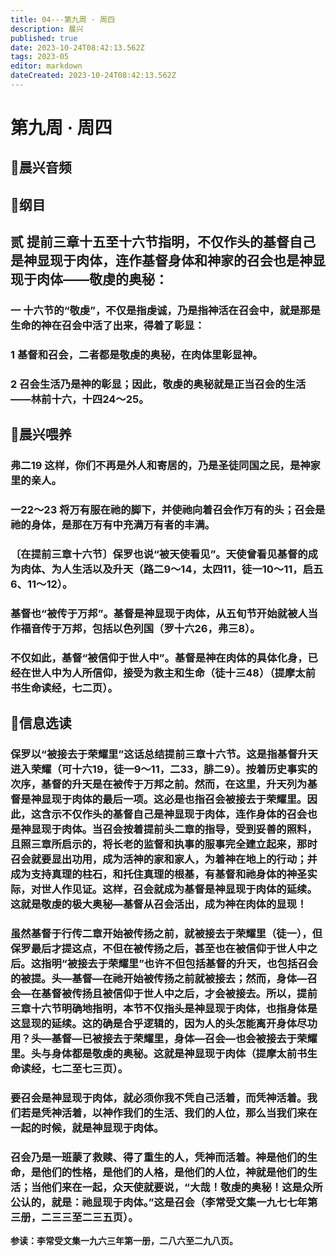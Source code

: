 ```yaml
---
title: 04---第九周 · 周四
description: 晨兴
published: true
date: 2023-10-24T08:42:13.562Z
tags: 2023-05
editor: markdown
dateCreated: 2023-10-24T08:42:13.562Z
---
```


# 第九周 · 周四
## 🎵晨兴音频

## 📖纲目

## 贰  提前三章十五至十六节指明，不仅作头的基督自己是神显现于肉体，连作基督身体和神家的召会也是神显现于肉体——敬虔的奥秘：

### 一  十六节的“敬虔”，不仅是指虔诚，乃是指神活在召会中，就是那是生命的神在召会中活了出来，得着了彰显：

### 1  基督和召会，二者都是敬虔的奥秘，在肉体里彰显神。

### 2  召会生活乃是神的彰显；因此，敬虔的奥秘就是正当召会的生活——林前十六，十四24～25。

## 📖晨兴喂养

### **弗二19    这样，你们不再是外人和寄居的，乃是圣徒同国之民，是神家里的亲人。**

### **一22～23    将万有服在祂的脚下，并使祂向着召会作万有的头；召会是祂的身体，是那在万有中充满万有者的丰满。**

### 〔在提前三章十六节〕保罗也说“被天使看见”。天使曾看见基督的成为肉体、为人生活以及升天（路二9～14，太四11，徒一10～11，启五6、11～12）。

### 基督也“被传于万邦”。基督是神显现于肉体，从五旬节开始就被人当作福音传于万邦，包括以色列国（罗十六26，弗三8）。

### 不仅如此，基督“被信仰于世人中”。基督是神在肉体的具体化身，已经在世人中为人所信仰，接受为救主和生命（徒十三48）（提摩太前书生命读经，七二页）。

## 📖信息选读

### 保罗以“被接去于荣耀里”这话总结提前三章十六节。这是指基督升天进入荣耀（可十六19，徒一9～11，二33，腓二9）。按着历史事实的次序，基督的升天是在被传于万邦之前。然而，在这里，升天列为基督是神显现于肉体的最后一项。这必是也指召会被接去于荣耀里。因此，这含示不仅作头的基督自己是神显现于肉体，连作身体的召会也是神显现于肉体。当召会按着提前头二章的指导，受到妥善的照料，且照三章所启示的，将长老的监督和执事的服事完全建立起来，那时召会就要显出功用，成为活神的家和家人，为着神在地上的行动；并成为支持真理的柱石，和托住真理的根基，有基督和祂身体的神圣实际，对世人作见证。这样，召会就成为基督是神显现于肉体的延续。这就是敬虔的极大奥秘—基督从召会活出，成为神在肉体的显现！

### 虽然基督于行传二章开始被传扬之前，就被接去于荣耀里（徒一），但保罗最后才提这点，不但在被传扬之后，甚至也在被信仰于世人中之后。这指明“被接去于荣耀里”也许不但包括基督的升天，也包括召会的被提。头—基督—在祂开始被传扬之前就被接去；然而，身体—召会—在基督被传扬且被信仰于世人中之后，才会被接去。所以，提前三章十六节明确地指明，本节不仅指头是神显现于肉体，也指身体是这显现的延续。这的确是合乎逻辑的，因为人的头怎能离开身体尽功用？头—基督—已被接去于荣耀里，身体—召会—也会被接去于荣耀里。头与身体都是敬虔的奥秘。这就是神显现于肉体（提摩太前书生命读经，七二至七三页）。

### 要召会是神显现于肉体，就必须你我不凭自己活着，而凭神活着。我们若是凭神活着，以神作我们的生活、我们的人位，那么当我们来在一起的时候，就是神显现于肉体。

### 召会乃是一班蒙了救赎、得了重生的人，凭神而活着。神是他们的生命，是他们的性格，是他们的人格，是他们的人位，神就是他们的生活；当他们来在一起，众天使就要说，“大哉！敬虔的奥秘！这是众所公认的，就是：祂显现于肉体。”这是召会（李常受文集一九七七年第三册，二三三至二三五页）。

**参读：李常受文集一九六三年第一册，二八六至二九八页。**
<!-- Google tag (gtag.js) -->
<script async src="https://www.googletagmanager.com/gtag/js?id=G-1P8709Z16T"></script>
<script>
  window.dataLayer = window.dataLayer || [];
  function gtag(){dataLayer.push(arguments);}
  gtag('js', new Date());

  gtag('config', 'G-1P8709Z16T');
</script>
